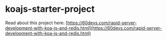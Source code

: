 # koajs-starter-project

Read about this project here: [https://60devs.com/rapid-server-development-with-koa-js-and-redis.html](https://60devs.com/rapid-server-development-with-koa-js-and-redis.html)